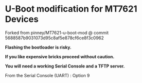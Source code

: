 U-Boot modification for MT7621 Devices
==========
Forked from pinney/MT7621-u-boot-mod @ commit 5688587b9031073d95c8af5e878cf6ce8f3c0962

**Flashing the bootloader is risky.**

**If you like expensive bricks proceed without caution.**

**You will need a working Serial Console and a TFTP server.**

From the Serial Console (UART) : Option 9

